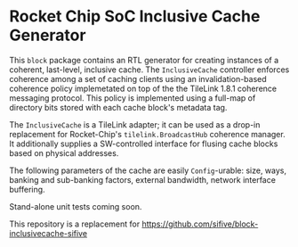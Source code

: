 # Rocket Chip SoC Inclusive Cache Generator

This `block` package contains an RTL generator for creating instances of a coherent, last-level, inclusive cache.
The `InclusiveCache` controller enforces coherence among a set of caching clients
using an invalidation-based coherence policy implemetated on top of the the TileLink 1.8.1 coherence messaging protocol.
This policy is implemented using a full-map of directory bits stored with each cache block's metadata tag.

The `InclusiveCache` is a TileLink adapter;
it can be used as a drop-in replacement for Rocket-Chip's `tilelink.BroadcastHub` coherence manager.
It additionally supplies a SW-controlled interface for flusing cache blocks based on physical addresses.

The following parameters of the cache are easily `Config`-urable: 
size, ways, banking and sub-banking factors, external bandwidth, network interface buffering.

Stand-alone unit tests coming soon.

This repository is a replacement for https://github.com/sifive/block-inclusivecache-sifive
